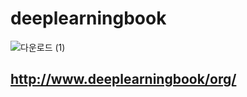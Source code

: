 # deeplearningbook

![다운로드 (1)](https://user-images.githubusercontent.com/56706812/74219561-7eb6e980-4cf0-11ea-899d-b953ff4fd032.jpg)

## http://www.deeplearningbook/org/
